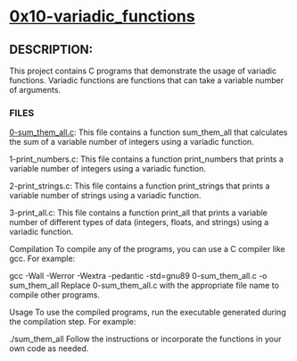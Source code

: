 # [0x10-variadic_functions](https://github.com/DamilolaALX/alx-low_level_programming/0x10-variadic_functions)

## DESCRIPTION:
This project contains C programs that demonstrate the usage of variadic functions. Variadic functions are functions that can take a variable number of arguments.

### FILES
[0-sum_them_all.c](https://github.com/DamilolaALX/alx-low_level_programming/0x10-variadic_functions/blob/master/0-sum_them_all.c): This file contains a function sum_them_all that calculates the sum of a variable number of integers using a variadic function.

1-print_numbers.c: This file contains a function print_numbers that prints a variable number of integers using a variadic function.

2-print_strings.c: This file contains a function print_strings that prints a variable number of strings using a variadic function.

3-print_all.c: This file contains a function print_all that prints a variable number of different types of data (integers, floats, and strings) using a variadic function.

Compilation
To compile any of the programs, you can use a C compiler like gcc. For example:

gcc -Wall -Werror -Wextra -pedantic -std=gnu89 0-sum_them_all.c -o sum_them_all
Replace 0-sum_them_all.c with the appropriate file name to compile other programs.

Usage
To use the compiled programs, run the executable generated during the compilation step. For example:

./sum_them_all
Follow the instructions or incorporate the functions in your own code as needed.
